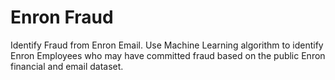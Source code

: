 # Enron Fraud
Identify Fraud from Enron Email. Use Machine Learning algorithm to identify Enron Employees who may have committed fraud based on the public Enron financial and email dataset.
